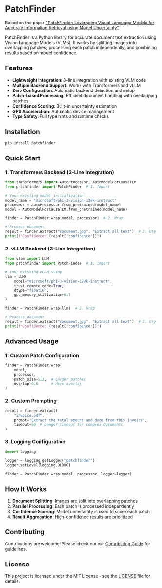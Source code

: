 # PatchFinder

Based on the paper ["PatchFinder: Leveraging Visual Language Models for Accurate Information Retrieval using Model Uncertainty"](https://www.arxiv.org/pdf/2412.02886)

PatchFinder is a Python library for accurate document text extraction using Vision Language Models (VLMs). It works by splitting images into overlapping patches, processing each patch independently, and combining results based on model confidence.

## Features

- **Lightweight Integration**: 3-line integration with existing VLM code
- **Multiple Backend Support**: Works with Transformers and vLLM
- **Zero Configuration**: Automatic backend detection and setup
- **Patch-based Processing**: Efficient document handling with overlapping patches
- **Confidence Scoring**: Built-in uncertainty estimation
- **GPU Acceleration**: Automatic device management
- **Type Safety**: Full type hints and runtime checks

## Installation

```bash
pip install patchfinder
```

## Quick Start

### 1. Transformers Backend (3-Line Integration)

```python
from transformers import AutoProcessor, AutoModelForCausalLM
from patchfinder import PatchFinder  # 1. Import

# Your existing model initialization
model_name = "microsoft/phi-3-vision-128k-instruct"
processor = AutoProcessor.from_pretrained(model_name)
model = AutoModelForCausalLM.from_pretrained(model_name)

finder = PatchFinder.wrap(model, processor)  # 2. Wrap

# Process document
result = finder.extract("document.jpg", "Extract all text")  # 3. Use
print(f"Confidence: {result['confidence']}")
```

### 2. vLLM Backend (3-Line Integration)

```python
from vllm import LLM
from patchfinder import PatchFinder  # 1. Import

# Your existing vLLM setup
llm = LLM(
    model="microsoft/phi-3-vision-128k-instruct",
    trust_remote_code=True,
    dtype="float16",
    gpu_memory_utilization=0.7
)

finder = PatchFinder.wrap(llm)  # 2. Wrap

# Process document
result = finder.extract("document.jpg", "Extract all text")  # 3. Use
print(f"Confidence: {result['confidence']}")
```

## Advanced Usage

### 1. Custom Patch Configuration

```python
finder = PatchFinder.wrap(
    model, 
    processor,
    patch_size=512,  # Larger patches
    overlap=0.5      # More overlap
)
```

### 2. Custom Prompting

```python
result = finder.extract(
    "invoice.pdf",
    prompt="Extract the total amount and date from this invoice",
    timeout=60  # Longer timeout for complex documents
)
```

### 3. Logging Configuration

```python
import logging

logger = logging.getLogger("patchfinder")
logger.setLevel(logging.DEBUG)

finder = PatchFinder.wrap(model, processor, logger=logger)
```

## How It Works

1. **Document Splitting**: Images are split into overlapping patches
2. **Parallel Processing**: Each patch is processed independently
3. **Confidence Scoring**: Model uncertainty is used to score each patch
4. **Result Aggregation**: High-confidence results are prioritized

## Contributing

Contributions are welcome! Please check out our [Contributing Guide](CONTRIBUTING.md) for guidelines.

## License

This project is licensed under the MIT License - see the [LICENSE](LICENSE) file for details.

